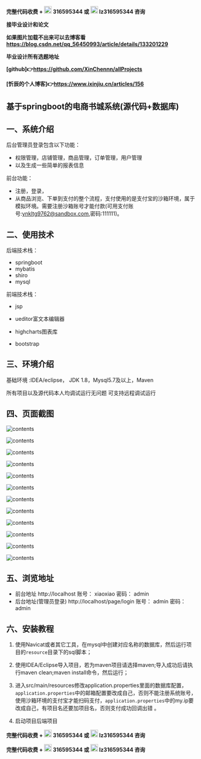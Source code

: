 **完整代码收费 +  <img src="pictures/qq.svg" width="20"> 316595344     或   <img src="pictures/weChat.svg" width="20"> lz316595344  咨询** 

**接毕业设计和论文**

**如果图片加载不出来可以去博客看 https://blog.csdn.net/qq_56450993/article/details/133201229**

**毕业设计所有选题地址**

**[github]👉https://github.com/XinChennn/allProjects**

**[忻辰的个人博客]👉https://www.ixinjiu.cn/articles/156**

## 基于springboot的电商书城系统(源代码+数据库)

## 一、系统介绍

后台管理员登录包含以下功能：

- 权限管理，店铺管理，商品管理，订单管理，用户管理
- 以及生成一些简单的报表信息

前台功能：

- 注册，登录，
- 从商品浏览、下单到支付的整个流程，支付使用的是支付宝的沙箱环境，属于模拟环境。需要注册沙箱账号才能付款(可用支付账号:ynkltg9762@sandbox.com,密码:111111)。

## 二、使用技术
后端技术栈：

- springboot
- mybatis
- shiro
- mysql

前端技术栈：

- jsp

- ueditor富文本编辑器

- highcharts图表库

- bootstrap

## 三、环境介绍

基础环境 :IDEA/eclipse， JDK 1.8，Mysql5.7及以上，Maven

所有项目以及源代码本人均调试运行无问题 可支持远程调试运行

## 四、页面截图

![contents](./pictures/picture1.png)

![contents](./pictures/picture2.png)

![contents](./pictures/picture3.png)

![contents](./pictures/picture4.png)

![contents](./pictures/picture5.png)

![contents](./pictures/picture6.png)

![contents](./pictures/picture7.png)

![contents](./pictures/picture8.png)

![contents](./pictures/picture9.png)

![contents](./pictures/picture10.png)

![contents](./pictures/picture11.png)

![contents](./pictures/picture12.png)

## 五、浏览地址

  - 前台地址  http://localhost  账号： xiaoxiao   密码： admin
  - 后台地址(管理员登录) http://localhost/page/login  账号： admin  密码：admin

## 六、安装教程

1. 使用Navicat或者其它工具，在mysql中创建对应名称的数据库，然后运行项目的`resource`目录下的sql脚本；

2. 使用IDEA/Eclipse导入项目，若为maven项目请选择maven;导入成功后请执行maven clean;maven install命令，然后运行；

3. 进入src/main/resources修改application.properties里面的数据库配置，`application.properties`中的邮箱配置要改成自己，否则不能注册系统账号，使用沙箱环境的支付宝才能扫码支付，`application.properties`中的my.ip要改成自己，有项目名还要加项目名，否则支付成功回调出错 。

4. 启动项目后端项目



**完整代码收费 +  <img src="pictures/qq.svg" width="20"> 316595344     或   <img src="pictures/weChat.svg" width="20"> lz316595344  咨询** 

**完整代码收费 +  <img src="pictures/qq.svg" width="20"> 316595344     或   <img src="pictures/weChat.svg" width="20"> lz316595344  咨询** 
